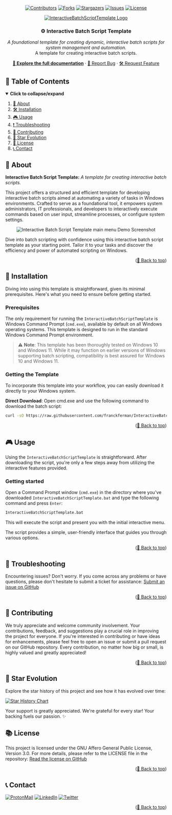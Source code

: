 <div id="top" align="center">

<!-- Shields Header -->
[![Contributors][contributors-shield]](https://github.com/franckferman/InteractiveBatchScriptTemplate/graphs/contributors)
[![Forks][forks-shield]](https://github.com/franckferman/InteractiveBatchScriptTemplate/network/members)
[![Stargazers][stars-shield]](https://github.com/franckferman/InteractiveBatchScriptTemplate/stargazers)
[![Issues][issues-shield]](https://github.com/franckferman/InteractiveBatchScriptTemplate/issues)
[![License][license-shield]](https://github.com/franckferman/InteractiveBatchScriptTemplate/blob/dev/LICENSE)

<!-- Logo -->
<a href="https://github.com/franckferman/InteractiveBatchScriptTemplate">
  <img src="https://raw.githubusercontent.com/franckferman/InteractiveBatchScriptTemplate/dev/docs/github/graphical_resources/Logo-Without_background-InteractiveBatchScriptTemplate.png" alt="InteractiveBatchScriptTemplate Logo" width="auto" height="auto">
</a>

<!-- Title & Tagline -->
<h3 align="center">⚙️ Interactive Batch Script Template</h3>
<p align="center">
    <em>A foundational template for creating dynamic, interactive batch scripts for system management and automation.</em>
    <br>
     A template for creating interactive batch scripts.
</p>

<!-- Links & Demo -->
<p align="center">
    <a href="https://github.com/franckferman/InteractiveBatchScriptTemplate/blob/dev/README.md" class="button-style"><strong>📘 Explore the full documentation</strong></a>
    ·
    <a href="https://github.com/franckferman/InteractiveBatchScriptTemplate/issues">🐞 Report Bug</a>
    ·
    <a href="https://github.com/franckferman/InteractiveBatchScriptTemplate/issues">🛠️ Request Feature</a>
</p>

</div>

## 📜 Table of Contents

<details open>
  <summary><strong>Click to collapse/expand</strong></summary>
  <ol>
    <li><a href="#-about">📖 About</a></li>
    <li><a href="#-installation">🛠️ Installation</a></li>
    <li><a href="#-usage">🎮 Usage</a></li>
    <li><a href="#-troubleshooting">❗ Troubleshooting</a></li>
    <li><a href="#-contributing">🤝 Contributing</a></li>
    <li><a href="#-star-evolution">🌠 Star Evolution</a></li>
    <li><a href="#-license">📜 License</a></li>
    <li><a href="#-contact">📞 Contact</a></li>
  </ol>
</details>

## 📖 About

**Interactive Batch Script Template:** _A template for creating interactive batch scripts._

This project offers a structured and efficient template for developing interactive batch scripts aimed at automating a variety of tasks in Windows environments. Crafted to serve as a foundational tool, it empowers system administrators, IT professionals, and developers to interactively execute commands based on user input, streamline processes, or configure system settings.

<p align="center">
  <img src="https://raw.githubusercontent.com/franckferman/InteractiveBatchScriptTemplate/dev/docs/github/graphical_resources/interactive-batch-script-template-main.png" alt="Interactive Batch Script Template main menu Demo Screenshot" width="auto" height="auto">
</p>

Dive into batch scripting with confidence using this interactive batch script template as your starting point. Tailor it to your tasks and discover the efficiency and power of automated scripting on Windows.

<p align="right">(<a href="#top">🔼 Back to top</a>)</p>

## 🚀 Installation

Diving into using this template is straightforward, given its minimal prerequisites. Here's what you need to ensure before getting started.

### Prerequisites

The only requirement for running the `InteractiveBatchScriptTemplate` is Windows Command Prompt (`cmd.exe`), available by default on all Windows operating systems. This template is designed to run in the standard Windows Command Prompt environment.

> ⚠️ **Note**: This template has been thoroughly tested on Windows 10 and Windows 11. While it may function on earlier versions of Windows supporting batch scripting, compatibility is best assured for Windows 10 and Windows 11.

### Getting the Template

To incorporate this template into your workflow, you can easily download it directly to your Windows system.

**Direct Download**:
Open cmd.exe and use the following command to download the batch script:
```bash
curl -sO https://raw.githubusercontent.com/franckferman/InteractiveBatchScriptTemplate/dev/InteractiveBatchScriptTemplate.bat
```

<p align="right">(<a href="#top">🔼 Back to top</a>)</p>

## 🎮 Usage

Using the `InteractiveBatchScriptTemplate` is straightforward. After downloading the script, you're only a few steps away from utilizing the interactive features provided.

### **Getting started**

Open a Command Prompt window (`cmd.exe`) in the directory where you've downloaded `InteractiveBatchScriptTemplate.bat` and type the following command and press `Enter`:

```bash
InteractiveBatchScriptTemplate.bat
```

This will execute the script and present you with the initial interactive menu.

The script provides a simple, user-friendly interface that guides you through various options.

<p align="right">(<a href="#top">🔼 Back to top</a>)</p>

## 🔧 Troubleshooting

Encountering issues? Don't worry. If you come across any problems or have questions, please don't hesitate to submit a ticket for assistance: [Submit an issue on GitHub](https://github.com/franckferman/InteractiveBatchScriptTemplate/issues)

<p align="right">(<a href="#top">🔼 Back to top</a>)</p>

## 🤝 Contributing

We truly appreciate and welcome community involvement. Your contributions, feedback, and suggestions play a crucial role in improving the project for everyone. If you're interested in contributing or have ideas for enhancements, please feel free to open an issue or submit a pull request on our GitHub repository. Every contribution, no matter how big or small, is highly valued and greatly appreciated!

<p align="right">(<a href="#top">🔼 Back to top</a>)</p>

## 🌠 Star Evolution

Explore the star history of this project and see how it has evolved over time:

<a href="https://star-history.com/#franckferman/InteractiveBatchScriptTemplate&Timeline">
  <picture>
    <source media="(prefers-color-scheme: dark)" srcset="https://api.star-history.com/svg?repos=franckferman/InteractiveBatchScriptTemplate&type=Timeline&theme=dark" />
    <img alt="Star History Chart" src="https://api.star-history.com/svg?repos=franckferman/InteractiveBatchScriptTemplate&type=Timeline" />
  </picture>
</a>

Your support is greatly appreciated. We're grateful for every star! Your backing fuels our passion. ✨

## 📚 License

This project is licensed under the GNU Affero General Public License, Version 3.0. For more details, please refer to the LICENSE file in the repository: [Read the license on GitHub](https://github.com/franckferman/InteractiveBatchScriptTemplate/blob/dev/LICENSE)

<p align="right">(<a href="#top">🔼 Back to top</a>)</p>

## 📞 Contact

[![ProtonMail][protonmail-shield]](mailto:contact@franckferman.fr) 
[![LinkedIn][linkedin-shield]](https://www.linkedin.com/in/franckferman)
[![Twitter][twitter-shield]](https://www.twitter.com/franckferman)

<p align="right">(<a href="#top">🔼 Back to top</a>)</p>

<!-- MARKDOWN LINKS & IMAGES -->
<!-- https://www.markdownguide.org/basic-syntax/#reference-style-links -->
[contributors-shield]: https://img.shields.io/github/contributors/franckferman/InteractiveBatchScriptTemplate.svg?style=for-the-badge
[contributors-url]: https://github.com/franckferman/InteractiveBatchScriptTemplate/graphs/contributors
[forks-shield]: https://img.shields.io/github/forks/franckferman/InteractiveBatchScriptTemplate.svg?style=for-the-badge
[forks-url]: https://github.com/franckferman/InteractiveBatchScriptTemplate/network/members
[stars-shield]: https://img.shields.io/github/stars/franckferman/InteractiveBatchScriptTemplate.svg?style=for-the-badge
[stars-url]: https://github.com/franckferman/InteractiveBatchScriptTemplate/stargazers
[issues-shield]: https://img.shields.io/github/issues/franckferman/InteractiveBatchScriptTemplate.svg?style=for-the-badge
[issues-url]: https://github.com/franckferman/InteractiveBatchScriptTemplate/issues
[license-shield]: https://img.shields.io/github/license/franckferman/InteractiveBatchScriptTemplate.svg?style=for-the-badge
[license-url]: https://github.com/franckferman/InteractiveBatchScriptTemplate/blob/dev/LICENSE
[protonmail-shield]: https://img.shields.io/badge/ProtonMail-8B89CC?style=for-the-badge&logo=protonmail&logoColor=blueviolet
[linkedin-shield]: https://img.shields.io/badge/-LinkedIn-black.svg?style=for-the-badge&logo=linkedin&colorB=blue
[twitter-shield]: https://img.shields.io/badge/-Twitter-black.svg?style=for-the-badge&logo=twitter&colorB=blue
